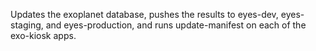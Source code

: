Updates the exoplanet database, pushes the results to eyes-dev, eyes-staging, and eyes-production, and runs update-manifest on each of the exo-kiosk apps.
